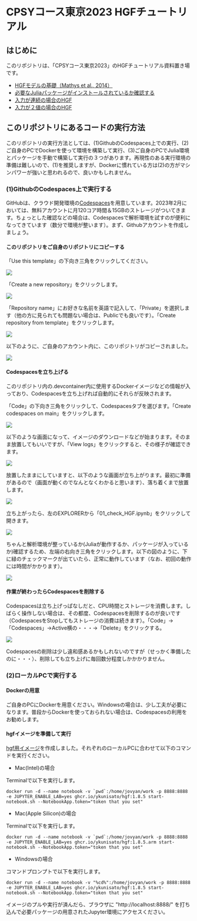 # CPSYコース東京2023 HGFチュートリアル

## はじめに

このリポジトリは、「CPSYコース東京2023」のHGFチュートリアル資料置き場です。

- [HGFモデルの基礎（Mathys et al., 2014）](equations_HGF.md)
- [必要なJuliaパッケージがインストールされているか確認する](01_check_HGF.ipynb)
- [入力が連続の場合のHGF](02_continuous.ipynb)
- [入力が２値の場合のHGF](03_binary.ipynb)

## このリポジトリにあるコードの実行方法

このリポジトリの実行方法としては、(1)GithubのCodespaces上での実行、(2)ご自身のPCでDockerを使って環境を構築して実行、(3)ご自身のPCでJulia環境とパッケージを手動で構築して実行の３つがあります。再現性のある実行環境の準備は難しいので、(1)を推奨しますが、Dockerに慣れている方は(2)の方がマシンパワーが強いと思われるので、良いかもしれません。

### (1)GithubのCodespaces上で実行する

GitHubは、クラウド開発環境の[Codespaces](https://github.co.jp/features/codespaces)を用意しています。2023年2月においては、無料アカウントに月120コア時間＆15GBのストレージがついてきます。ちょっとした確認などの場合は、Codespacesで解析環境を試すのが便利になってきています（数分で環境が整います）。まず、Githubアカウントを作成しましょう。

#### このリポジトリをご自身のリポジトリにコピーする

「Use this template」の下向き三角をクリックしてください。

![](fig/readme_fig01.png)

「Create a new repository」をクリックします。

![](fig/readme_fig02.png)

「Repository name」にお好きな名前を英語で記入して、「Private」を選択します（他の方に見られても問題ない場合は、Publicでも良いです）。「Create repository from template」をクリックします。

![](fig/readme_fig03.png)

以下のように、ご自身のアカウント内に、このリポジトリがコピーされました。

![](fig/readme_fig04.png)


#### Codespacesを立ち上げる

このリポジトリ内の.devcontainer内に使用するDockerイメージなどの情報が入っており、Codespacesを立ち上げれば自動的にそれらが反映されます。

「Code」の下向き三角をクリックして、Codespacesタブを選びます。「Create codespaces on main」をクリックします。

![](fig/readme_fig05.png)

以下のような画面になって、イメージのダウンロードなどが始まります。そのまま放置してもいいですが、「View logs」をクリックすると、その様子が確認できます。

![](fig/readme_fig06.png)

放置したままにしていますと、以下のような画面が立ち上がります。最初に準備があるので（画面が動くのでなんとなくわかると思います）、落ち着くまで放置します。

![](fig/readme_fig07.png)

立ち上がったら、左のEXPLORERから「01_check_HGF.ipynb」をクリックして開きます。

![](fig/readme_fig08.png)

ちゃんと解析環境が整っているか(Juliaが動作するか、パッケージが入っているか)確認するため、左端の右向き三角をクリックします。以下の図のように、下に緑のチェックマークが出ていたら、正常に動作しています（なお、初回の動作には時間がかかります）。

![](fig/readme_fig09.png)

#### 作業が終わったらCodespacesを削除する

Codespacesは立ち上げっぱなしだと、CPU時間とストレージを消費します。しばらく操作しない場合は、その都度、Codespacesを削除するのが良いです（CodespacesをStopしてもストレージの消費は続きます）。「Code」->「Codespaces」->Active横の・・・->「Delete」をクリックする。

![](fig/readme_fig10.png)

Codespacesの削除は少し違和感あるかもしれないのですが（せっかく準備したのに・・・）、削除しても立ち上げに毎回数分程度しかかかりません。

### (2)ローカルPCで実行する
#### Dockerの用意

ご自身のPCにDockerを用意ください。Windowsの場合は、少し工夫が必要になります。普段からDockerを使っておられない場合は、Codespacesの利用をお勧めします。

#### hgfイメージを準備して実行

[hgf用イメージ](https://github.com/ykunisato/ghcr-hgf/pkgs/container/hgf)を作成しました。それぞれのローカルPCに合わせて以下のコマンドを実行ください。

- Mac(Intel)の場合

Terminalで以下を実行します。

```
docker run -d --name notebook -v `pwd`:/home/jovyan/work -p 8888:8888 -e JUPYTER_ENABLE_LAB=yes ghcr.io/ykunisato/hgf:1.8.5 start-notebook.sh --NotebookApp.token="token that you set"
```

- Mac(Apple Silicon)の場合

Terminalで以下を実行します。

```
docker run -d --name notebook -v `pwd`:/home/jovyan/work -p 8888:8888 -e JUPYTER_ENABLE_LAB=yes ghcr.io/ykunisato/hgf:1.8.5.arm start-notebook.sh --NotebookApp.token="token that you set"
```

- Windowsの場合

コマンドプロンプトで以下を実行します。

```
docker run -d --name notebook -v "%cd%":/home/jovyan/work -p 8888:8888 -e JUPYTER_ENABLE_LAB=yes ghcr.io/ykunisato/hgf:1.8.5 start-notebook.sh --NotebookApp.token="token that you set"
```

イメージのプルや実行が済んだら、ブラウザに "http://localhost:8888/" を打ち込んで必要パッケージの用意されたJupyter環境にアクセスください。


